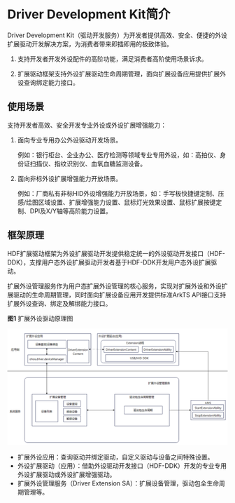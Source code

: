 # Driver Development Kit简介
Driver Development Kit（驱动开发服务）为开发者提供高效、安全、便捷的外设扩展驱动开发解决方案，为消费者带来即插即用的极致体验。

1. 支持开发者开发外设配件的高阶功能，满足消费者高阶使用场景诉求。

2. 扩展驱动框架支持外设扩展驱动生命周期管理，面向扩展设备应用提供扩展外设查询绑定能力接口。

## 使用场景
支持开发者高效、安全开发专业外设或外设扩展增强能力：

1. 面向专业专用办公外设驱动开发场景。

   例如：银行柜台、企业办公、医疗检测等领域专业专用外设，如：高拍仪、身份证扫描仪、指纹识别仪、血氧血糖监测设备。

2. 面向非标外设扩展增强能力开放场景。

   例如：厂商私有非标HID外设增强能力开放场景，如：手写板快捷键定制、压感/绘图区域设置、扩展增强能力设置、鼠标灯光效果设置、鼠标扩展按键定制、DPI及X/Y轴等高阶能力设置。

## 框架原理

HDF扩展驱动框架为外设扩展驱动开发提供稳定统一的外设驱动开发接口（HDF-DDK），支撑用户态外设扩展驱动开发者基于HDF-DDK开发用户态外设扩展驱动。

扩展外设管理服务作为用户态扩展外设管理的核心服务，实现对扩展外设和外设扩展驱动的生命周期管理，同时面向扩展设备应用开发提供标准ArkTS API接口支持扩展外设查询、绑定及解绑能力接口。

  **图1** 扩展外设驱动原理图  

![driverExtension](figures/driverExtension.png)

- 扩展外设应用：查询驱动并绑定驱动，自定义驱动与设备之间特殊设置。
- 外设扩展驱动（应用）：借助外设驱动开发接口（HDF-DDK）开发的专业专用外设扩展驱动或外设扩展增强驱动。
- 扩展外设管理服务（Driver Extension SA）：扩展设备管理，驱动包全生命周期管理等。